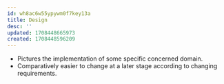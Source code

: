 ```yaml
---
id: wh8ac6w55ypywm0f7key13a
title: Design
desc: ''
updated: 1708448665973
created: 1708448596209
---
```



- Pictures the implementation of some specific concerned domain.
- Comparatively easier to change at a later stage according to changing requirements.
